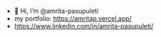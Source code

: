 - 👋 Hi, I’m @amrita-pasupuleti
- my portfolio: https://amritap.vercel.app/
- https://www.linkedin.com/in/amrita-pasupuleti/


<!---
amrita-pasupuleti/amrita-pasupuleti is a ✨ special ✨ repository because its `README.md` (this file) appears on your GitHub profile.
You can click the Preview link to take a look at your changes.
--->
